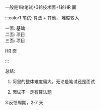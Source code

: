 一般是1轮笔试+3轮技术面+1轮HR 面 		



:::color1
笔试: 算法 + 其他， 难度较大 

一面: 基础  
二面: 项目  
三面: 项目 

HR 面 

:::



总结:

  
1. 阿里的整体难度偏大，无论是笔试还是面试 



2. 面试不一定有算法题

  
3.反馈周期，2-7 天 

 				

 			

 		

 	 

